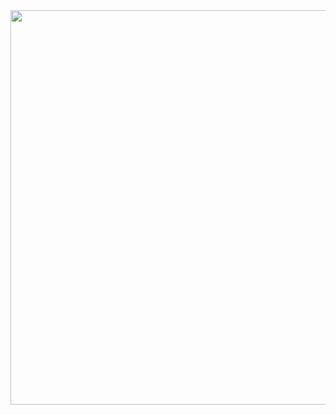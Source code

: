 <a href="https://www.telerik.com/kendo-react-ui/?utm_medium=referral&utm_source=npm&utm_campaign=kendo-ui-react-trial-npm-dateinputs&utm_content=banner" target="_blank">
<img width="631" src="https://www.telerik.com/kendo-react-ui/npm-banner.svg">
</a>